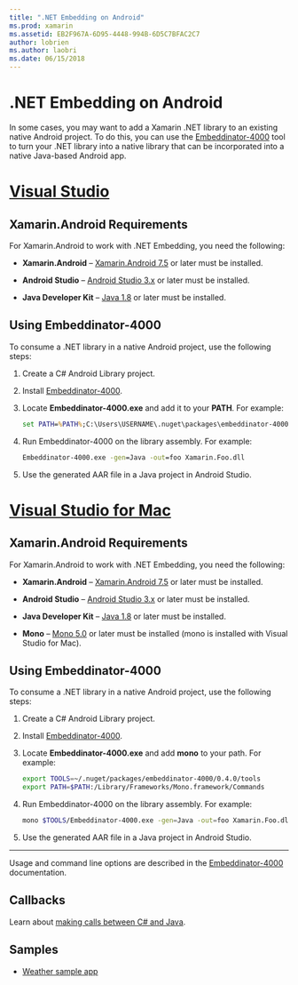 ```yaml
---
title: ".NET Embedding on Android"
ms.prod: xamarin
ms.assetid: EB2F967A-6D95-4448-994B-6D5C7BFAC2C7
author: lobrien
ms.author: laobri
ms.date: 06/15/2018
---
```


# .NET Embedding on Android

In some cases, you may want to add a Xamarin .NET library to an
existing native Android project. To do this, you can use the
[Embeddinator-4000](https://www.nuget.org/packages/Embeddinator-4000/)
tool to turn your .NET library into a native library that can be
incorporated into a native Java-based Android app.

# [Visual Studio](#tab/vswin)

## Xamarin.Android Requirements

For Xamarin.Android to work with .NET Embedding, you need the following:

-   **Xamarin.Android** &ndash;
    [Xamarin.Android 7.5](https://visualstudio.microsoft.com/xamarin/)
    or later must be installed.

-   **Android Studio** &ndash;
    [Android Studio 3.x](https://developer.android.com/studio/) or
    later must be installed.

-   **Java Developer Kit** &ndash;
    [Java 1.8](http://www.oracle.com/technetwork/java/javase/downloads/jdk8-downloads-2133151.html)
    or later must be installed.


## Using Embeddinator-4000

To consume a .NET library in a native Android project, use the
following steps:

1.  Create a C# Android Library project.

2.  Install [Embeddinator-4000](https://www.nuget.org/packages/Embeddinator-4000/).

3.  Locate **Embeddinator-4000.exe** and add it to your **PATH**. For example:

    ```cmd
    set PATH=%PATH%;C:\Users\USERNAME\.nuget\packages\embeddinator-4000\0.4.0\tools
    ```

4.  Run Embeddinator-4000 on the library assembly. For example:

    ```cmd
    Embeddinator-4000.exe -gen=Java -out=foo Xamarin.Foo.dll
    ```

5.  Use the generated AAR file in a Java project in Android Studio.


# [Visual Studio for Mac](#tab/vsmac)

## Xamarin.Android Requirements

For Xamarin.Android to work with .NET Embedding, you need the following:

-   **Xamarin.Android** &ndash;
    [Xamarin.Android 7.5](https://visualstudio.microsoft.com/xamarin/)
    or later must be installed.

-   **Android Studio** &ndash;
    [Android Studio 3.x](https://developer.android.com/studio/) or
    later must be installed.

-   **Java Developer Kit** &ndash;
    [Java 1.8](http://www.oracle.com/technetwork/java/javase/downloads/jdk8-downloads-2133151.html)
    or later must be installed.

-   **Mono** &ndash;
    [Mono 5.0](http://www.mono-project.com/download/) or later must be
    installed (mono is installed with Visual Studio for Mac).


## Using Embeddinator-4000

To consume a .NET library in a native Android project, use the following steps:

1.  Create a C# Android Library project.

2.  Install [Embeddinator-4000](https://www.nuget.org/packages/Embeddinator-4000/).

3.  Locate **Embeddinator-4000.exe** and add **mono** to your path. For example:

    ```bash
    export TOOLS=~/.nuget/packages/embeddinator-4000/0.4.0/tools
    export PATH=$PATH:/Library/Frameworks/Mono.framework/Commands
    ```

4.  Run Embeddinator-4000 on the library assembly. For example:

    ```bash
    mono $TOOLS/Embeddinator-4000.exe -gen=Java -out=foo Xamarin.Foo.dll
    ```

5.  Use the generated AAR file in a Java project in Android Studio.

-----

Usage and command line options are described in the
[Embeddinator-4000](https://github.com/mono/Embeddinator-4000/blob/master/Usage.md#java--c)
documentation.


## Callbacks

Learn about [making calls between C# and Java](callbacks.md).

## Samples

* [Weather sample app](https://github.com/jamesmontemagno/embeddinator-weather)
